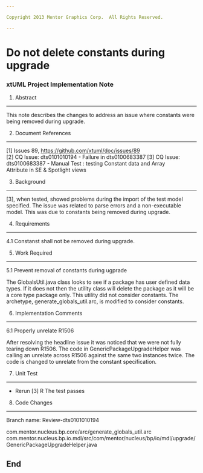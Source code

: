 ```yaml
---

Copyright 2013 Mentor Graphics Corp.  All Rights Reserved.

---
```


# Do not delete constants during upgrade
### xtUML Project Implementation Note

1. Abstract
-----------
This note describes the changes to address an issue where constants were being
removed during upgrade.

2. Document References
----------------------
[1] Issues 89, https://github.com/xtuml/doc/issues/89  
[2] CQ Issue: dts0101010194 - Failure in dts0100683387
[3] CQ Issue: dts0100683387 - Manual Test : testing Constant data and Array  
                                               Attribute in SE & Spotlight views


3. Background
-------------
[3], when tested, showed problems during the import of the test model specified.
The issue was related to parse errors and a non-executable model.  This was due
to constants being removed during upgrade.

4. Requirements
---------------
4.1 Constanst shall not be removed during upgrade.

5. Work Required
----------------
5.1 Prevent removal of constants during ugprade

The GlobalsUtil.java class looks to see if a package has user defined data
types.  If it does not then the utility class will delete the package as it will
be a core type package only.  This utility did not consider constants.  The
archetype, generate_globals_util.arc, is modified to consider constants.

6. Implementation Comments
--------------------------
6.1 Properly unrelate R1506

After resolving the headline issue it was noticed that we were not fully tearing
down R1506.  The code in GenericPackageUpgradeHelper was calling an unrelate
across R1506 against the same two instances twice.  The code is changed to
unrelate from the constant specification.

7. Unit Test
------------
- Rerun [3]
R The test passes

8. Code Changes
---------------
Branch name: Review-dts0101010194

com.mentor.nucleus.bp.core/arc/generate_globals_util.arc
com.mentor.nucleus.bp.io.mdl/src/com/mentor/nucleus/bp/io/mdl/upgrade/
	GenericPackageUpgradeHelper.java

End
---

